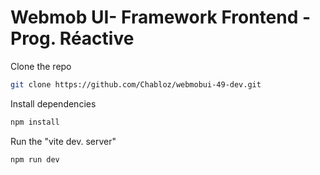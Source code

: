 # Webmob UI- Framework Frontend - Prog. Réactive

Clone the repo

```sh
git clone https://github.com/Chabloz/webmobui-49-dev.git
```

Install dependencies

```sh
npm install
```

Run the "vite dev. server"

```sh
npm run dev
```
